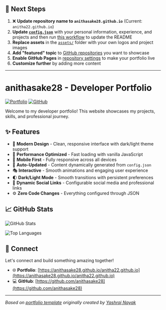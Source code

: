 ## 🚀 Next Steps

1. ❌ **Update repository name to `anithasake28.github.io`** (Current: `anitha22.github.io`)
2. **Update [`config.json`](https://github.com/anithasake28/anitha22.github.io/blob/main/config.json)** with your personal information, experience, and projects and then run [this workflow](https://github.com/anithasake28/anitha22.github.io/actions/workflows/update-readme.yml) to update the README
3. **Replace assets** in the [`assets/`](https://github.com/anithasake28/anitha22.github.io/tree/main/assets/) folder with your own logos and project images
4. **Add "featured" topic** to [GitHub repositories](https://github.com/anithasake28?tab=repositories) you want to showcase
5. **Enable GitHub Pages** in [repository settings](https://github.com/anithasake28/anitha22.github.io/settings/pages) to make your portfolio live
6. **Customize further** by adding more content

---

# anithasake28 - Developer Portfolio

<div align="left">
  
[![Portfolio](https://img.shields.io/badge/🌐_Visit_Portfolio-Live-brightgreen?style=for-the-badge)](https://anithasake28.github.io/anitha22.github.io)
[![GitHub](https://img.shields.io/badge/GitHub-Profile-181717?style=for-the-badge&logo=github)](https://github.com/anithasake28)

</div>

Welcome to my developer portfolio! This website showcases my projects, skills, and professional journey.

## ✨ Features

- 🎨 **Modern Design** - Clean, responsive interface with dark/light theme support
- 🚀 **Performance Optimized** - Fast loading with vanilla JavaScript
- 📱 **Mobile First** - Fully responsive across all devices
- 🔄 **Auto-Updated** - Content dynamically generated from `config.json`
- 🎭 **Interactive** - Smooth animations and engaging user experience
- 🌓 **Dark/Light Mode** - Smooth transitions with persistent preferences
- 🔗 **Dynamic Social Links** - Configurable social media and professional links
- ⚙️ **Zero Code Changes** - Everything configured through JSON

## 📈 GitHub Stats

<div align="left">

![GitHub Stats](https://github-readme-stats.vercel.app/api?username=anithasake28&theme=dark&hide_border=true&include_all_commits=true&count_private=true)

![Top Languages](https://github-readme-stats.vercel.app/api/top-langs/?username=anithasake28&theme=dark&hide_border=true&include_all_commits=true&count_private=true&layout=compact)

</div>

## 🤝 Connect

Let's connect and build something amazing together!

- 🌐 **Portfolio**: [https://anithasake28.github.io/anitha22.github.io](https://anithasake28.github.io/anitha22.github.io)
- 💻 **GitHub**: [https://github.com/anithasake28](https://github.com/anithasake28)

---

*Based on [portfolio template](https://github.com/yashrajnayak/developer-portfolio) originally created by [Yashraj Nayak](https://github.com/yashrajnayak)*